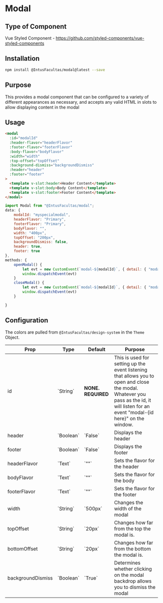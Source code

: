 # Modal

## Type of Component

Vue Styled Component - https://github.com/styled-components/vue-styled-components

## Installation

```bash
npm install @IntusFacultas/modal@latest --save
```

## Purpose

This provides a modal component that can be configured to a variety of different appearances as necessary, and accepts any valid HTML in slots to allow displaying content in the modal

## Usage

```html
<modal
  :id="modalId"
  :header-flavor="headerFlavor"
  :footer-flavor="footerFlavor"
  :body-flavor="bodyFlavor"
  :width="width"
  :top-offset="topOffset"
  :background-dismiss="backgroundDismiss"
  :header="header"
  :footer="footer"
>
  <template v-slot:header>Header Content</template>
  <template v-slot:body>Body Content</template>
  <template v-slot:footer>Footer Content</template>
</modal>
```

```javascript
import Modal from "@IntusFacultas/modal";
data: {
    modalId: "myspecialmodal",
    headerFlavor: "Primary",
    footerFlavor: "Primary",
    bodyFlavor: "",
    width: "400px",
    topOffset: "200px",
    backgroundDismiss: false,
    header: true,
    footer: true
},
methods: {
    openModal() {
        let evt = new CustomEvent(`modal-${modalId}`, { detail: { "modal": true } });
        window.dispatchEvent(evt)
    }
    closeModal() {
        let evt = new CustomEvent(`modal-${modalId}`, { detail: { "modal": false } });
        window.dispatchEvent(evt)
    }

}
```

## Configuration

The colors are pulled from `@IntusFacultas/design-system` in the `Theme` Object.

<table>
    <thead>
        <tr>
            <th>Prop</th>
            <th>Type</th>
            <th>Default</th>
            <th>Purpose</th>
        </tr>
    </thead>
    <tbody>
        <tr>
            <td>id</td>
            <td>`String`</td>
            <td><b>NONE. REQUIRED</b></td>
            <td>This is used for setting up the event listening that allows you to open and close the modal. Whatever you pass as the id, it will listen for an event "modal-{id here}" on the window. </td>
        </tr>
        <tr>
            <td>header</td>
            <td>`Boolean`</td>
            <td>`False`</td>
            <td>Displays the header</td>
        </tr>
        <tr>
            <td>footer</td>
            <td>`Boolean`</td>
            <td>`False`</td>
            <td>Displays the footer</td>
        </tr>
        <tr>
            <td>headerFlavor</td>
            <td>`Text`</td>
            <td>`""`</td>
            <td>Sets the flavor for the header</td>
        </tr>
        <tr>
            <td>bodyFlavor</td>
            <td>`Text`</td>
            <td>`""`</td>
            <td>Sets the flavor for the body</td>
        </tr>
        <tr>
            <td>footerFlavor</td>
            <td>`Text`</td>
            <td>`""`</td>
            <td>Sets the flavor for the footer</td>
        </tr>
        <tr>
            <td>width</td>
            <td>`String`</td>
            <td>`500px`</td>
            <td>Changes the width of the modal</td>
        </tr>
        <tr>
            <td>topOffset</td>
            <td>`String`</td>
            <td>`20px`</td>
            <td>Changes how far from the top the modal is.</td>
        </tr>
        <tr>
            <td>bottomOffset</td>
            <td>`String`</td>
            <td>`20px`</td>
            <td>Changes how far from the bottom the modal is.</td>
        </tr>
        <tr>
            <td>backgroundDismiss</td>
            <td>`Boolean`</td>
            <td>`True`</td>
            <td>Determines whether clicking on the modal backdrop allows you to dismiss the modal</td>
        </tr>
    </tbody>
</table>
